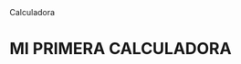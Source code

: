 <html>
<head>
  <tittle>Calculadora</tittle>  
</head>
  <body>
    <h1 style="style="background-color: rgb(231, 73, 0);">MI PRIMERA CALCULADORA</h1>
    
  </body>

</html>
